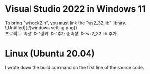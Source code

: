 # Visual Studio 2022 in Windows 11
To bring "winock2.h", you must link the "ws2_32.lib" library.   
![Untitled](./{windows setting.png})   
프로젝트 '속성' ▷ '링커' ▷ '추가 종속성' ▷ ws2_32.lib 추가   

# Linux (Ubuntu 20.04)
I wrote down the build command on the first line of the source code.
